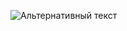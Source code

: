 ![Альтернативный текст](https://github.com/OlegDasheev/DZaqa2.2selenide/actions/workflows/gradle.yml/badge.svg)
